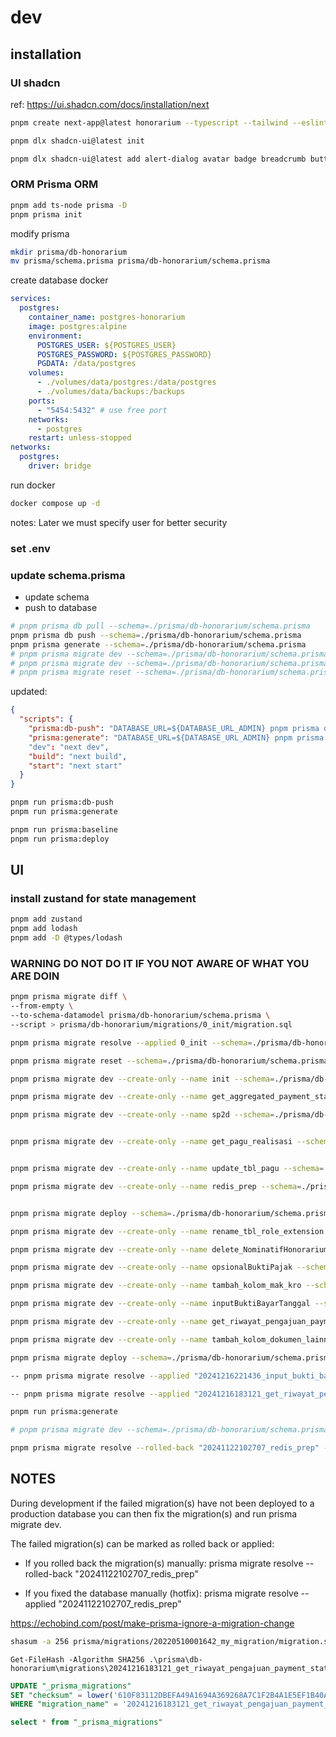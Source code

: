 # dev

## installation

### UI shadcn

ref: <https://ui.shadcn.com/docs/installation/next>

```sh
pnpm create next-app@latest honorarium --typescript --tailwind --eslint

pnpm dlx shadcn-ui@latest init

pnpm dlx shadcn-ui@latest add alert-dialog avatar badge breadcrumb button calendar card checkbox collapsible dialog dropdown-menu form input label navigation-menu pagination popover progress scroll-area separator sheet skeleton sonner switch table @tanstack/react-table tabs textarea toast tooltip
```

### ORM Prisma ORM

```sh
pnpm add ts-node prisma -D
pnpm prisma init
```

modify prisma

```sh
mkdir prisma/db-honorarium
mv prisma/schema.prisma prisma/db-honorarium/schema.prisma
```

create database docker

```yml
services:
  postgres:
    container_name: postgres-honorarium
    image: postgres:alpine
    environment:
      POSTGRES_USER: ${POSTGRES_USER}
      POSTGRES_PASSWORD: ${POSTGRES_PASSWORD}
      PGDATA: /data/postgres
    volumes:
      - ./volumes/data/postgres:/data/postgres
      - ./volumes/data/backups:/backups
    ports:
      - "5454:5432" # use free port
    networks:
      - postgres
    restart: unless-stopped
networks:
  postgres:
    driver: bridge
```

run docker

```sh
docker compose up -d
```

notes:
Later we must specify user for better security

### set .env

### update schema.prisma

- update schema
- push to database

```sh
# pnpm prisma db pull --schema=./prisma/db-honorarium/schema.prisma
pnpm prisma db push --schema=./prisma/db-honorarium/schema.prisma
pnpm prisma generate --schema=./prisma/db-honorarium/schema.prisma
# pnpm prisma migrate dev --schema=./prisma/db-honorarium/schema.prisma
# pnpm prisma migrate dev --schema=./prisma/db-honorarium/schema.prisma --create-only
# pnpm prisma migrate reset --schema=./prisma/db-honorarium/schema.prisma
```

updated:

```json
{
  "scripts": {
    "prisma:db-push": "DATABASE_URL=${DATABASE_URL_ADMIN} pnpm prisma db push --schema=./prisma/db-honorarium/schema.prisma",
    "prisma:generate": "DATABASE_URL=${DATABASE_URL_ADMIN} pnpm prisma generate --schema=./prisma/db-honorarium/schema.prisma"
    "dev": "next dev",
    "build": "next build",
    "start": "next start"
  }
}
```

```sh
pnpm run prisma:db-push
pnpm run prisma:generate

```

```sh
pnpm run prisma:baseline
pnpm run prisma:deploy
```

## UI

### install zustand for state management

```sh
pnpm add zustand
pnpm add lodash
pnpm add -D @types/lodash
```

### WARNING DO NOT DO IT IF YOU NOT AWARE OF WHAT YOU ARE DOIN

```sh
pnpm prisma migrate diff \
--from-empty \
--to-schema-datamodel prisma/db-honorarium/schema.prisma \
--script > prisma/db-honorarium/migrations/0_init/migration.sql

pnpm prisma migrate resolve --applied 0_init --schema=./prisma/db-honorarium/schema.prisma
```

```sh
pnpm prisma migrate reset --schema=./prisma/db-honorarium/schema.prisma
```

```sh
pnpm prisma migrate dev --create-only --name init --schema=./prisma/db-honorarium/schema.prisma

pnpm prisma migrate dev --create-only --name get_aggregated_payment_status --schema=./prisma/db-honorarium/schema.prisma

pnpm prisma migrate dev --create-only --name sp2d --schema=./prisma/db-honorarium/schema.prisma


pnpm prisma migrate dev --create-only --name get_pagu_realisasi --schema=./prisma/db-honorarium/schema.prisma


pnpm prisma migrate dev --create-only --name update_tbl_pagu --schema=./prisma/db-honorarium/schema.prisma

pnpm prisma migrate dev --create-only --name redis_prep --schema=./prisma/db-honorarium/schema.prisma


pnpm prisma migrate deploy --schema=./prisma/db-honorarium/schema.prisma

pnpm prisma migrate dev --create-only --name rename_tbl_role_extension --schema=./prisma/db-honorarium/schema.prisma

pnpm prisma migrate dev --create-only --name delete_NominatifHonorarium --schema=./prisma/db-honorarium/schema.prisma

pnpm prisma migrate dev --create-only --name opsionalBuktiPajak --schema=./prisma/db-honorarium/schema.prisma

pnpm prisma migrate dev --create-only --name tambah_kolom_mak_kro --schema=./prisma/db-honorarium/schema.prisma

pnpm prisma migrate dev --create-only --name inputBuktiBayarTanggal --schema=./prisma/db-honorarium/schema.prisma

pnpm prisma migrate dev --create-only --name get_riwayat_pengajuan_payment_status --schema=./prisma/db-honorarium/schema.prisma

pnpm prisma migrate dev --create-only --name tambah_kolom_dokumen_lainnya --schema=./prisma/db-honorarium/schema.prisma

pnpm prisma migrate deploy --schema=./prisma/db-honorarium/schema.prisma

-- pnpm prisma migrate resolve --applied "20241216221436_input_bukti_bayar_tanggal" --schema=./prisma/db-honorarium/schema.prisma

-- pnpm prisma migrate resolve --applied "20241216183121_get_riwayat_pengajuan_payment_status" --schema=./prisma/db-honorarium/schema.prisma

pnpm run prisma:generate

# pnpm prisma migrate dev --schema=./prisma/db-honorarium/schema.prisma
```

```sh
pnpm prisma migrate resolve --rolled-back "20241122102707_redis_prep" --schema=./prisma/db-honorarium/schema.prisma
```

## NOTES

During development if the failed migration(s) have not been deployed to a production database you can then fix the migration(s) and run prisma migrate dev.

The failed migration(s) can be marked as rolled back or applied:

- If you rolled back the migration(s) manually:
  prisma migrate resolve --rolled-back "20241122102707_redis_prep"

- If you fixed the database manually (hotfix):
  prisma migrate resolve --applied "20241122102707_redis_prep"

<https://echobind.com/post/make-prisma-ignore-a-migration-change>

```sh
shasum -a 256 prisma/migrations/20220510001642_my_migration/migration.sql
```

```PS
Get-FileHash -Algorithm SHA256 .\prisma\db-honorarium\migrations\20241216183121_get_riwayat_pengajuan_payment_status\migration.sql
```

```sql
UPDATE "_prisma_migrations"
SET "checksum" = lower('610F83112DBEFA49A1694A369268A7C1F2B4A1E5EF1B40A8554834BDB7F1D2F6')
WHERE "migration_name" = '20241216183121_get_riwayat_pengajuan_payment_status'

select * from "_prisma_migrations"
```
